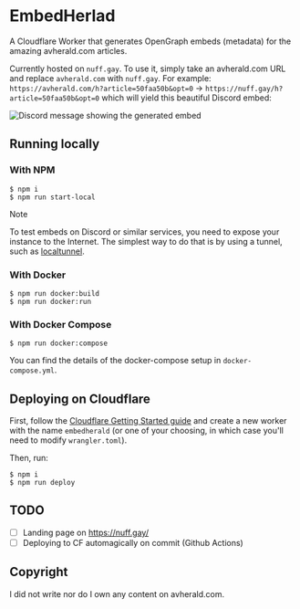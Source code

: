 # EmbedHerlad

A Cloudflare Worker that generates OpenGraph embeds (metadata) for the amazing avherald.com articles.

Currently hosted on `nuff.gay`. To use it, simply take an avherald.com URL and replace `avherald.com` with `nuff.gay`. For example: `https://avherald.com/h?article=50faa50b&opt=0` -> `https://nuff.gay/h?article=50faa50b&opt=0` which will yield this beautiful Discord embed:

![Discord message showing the generated embed](https://i.imgur.com/mMCU2mf.png)

## Running locally

### With NPM

```
$ npm i
$ npm run start-local
```

> [!NOTE]
> To test embeds on Discord or similar services, you need to expose your instance to the Internet. The simplest way to do that is by using a tunnel, such as [localtunnel](https://theboroer.github.io/localtunnel-www/).

### With Docker

```
$ npm run docker:build
$ npm run docker:run
```

### With Docker Compose

```
$ npm run docker:compose
```

You can find the details of the docker-compose setup in `docker-compose.yml`.

## Deploying on Cloudflare

First, follow the [Cloudflare Getting Started guide](https://developers.cloudflare.com/workers/get-started/guide/) and create a new worker with the name `embedherald` (or one of your choosing, in which case you'll need to modify `wrangler.toml`).

Then, run:

```
$ npm i
$ npm run deploy
```

## TODO

- [ ] Landing page on https://nuff.gay/
- [ ] Deploying to CF automagically on commit (Github Actions)

## Copyright

I did not write nor do I own any content on avherald.com.
